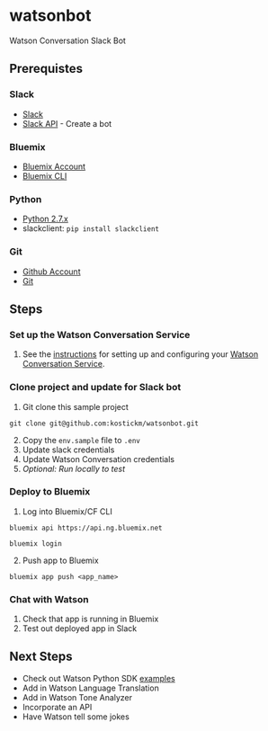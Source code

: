# watsonbot
Watson Conversation Slack Bot

## Prerequistes
### Slack
* [Slack](https://slack.com)
* [Slack API](https://api.slack.com/) - Create a bot

### Bluemix
* [Bluemix Account](https://console.bluemix.net/)
* [Bluemix CLI](https://clis.ng.bluemix.net/ui/home.html)

### Python
* [Python 2.7.x](https://www.python.org/downloads/)
* slackclient: `pip install slackclient`

### Git
* [Github Account](https://github.com)
* [Git](https://git-scm.com/downloads)

## Steps
### Set up the Watson Conversation Service
1. See the [instructions](conversation/README.md) for setting up and configuring your [Watson Conversation Service](https://console.bluemix.net/catalog/services/conversation).

### Clone project and update for Slack bot
1. Git clone this sample project

`git clone git@github.com:kostickm/watsonbot.git`

2. Copy the `env.sample` file to `.env`
3. Update slack credentials
4. Update Watson Conversation credentials
5. *Optional: Run locally to test*

### Deploy to Bluemix
1. Log into Bluemix/CF CLI

  `bluemix api https://api.ng.bluemix.net`

  `bluemix login`

2. Push app to Bluemix

  `bluemix app push <app_name>`

### Chat with Watson
1. Check that app is running in Bluemix
2. Test out deployed app in Slack

## Next Steps
* Check out Watson Python SDK [examples](https://github.com/watson-developer-cloud/python-sdk/tree/master/examples)
* Add in Watson Language Translation
* Add in Watson Tone Analyzer
* Incorporate an API
* Have Watson tell some jokes
